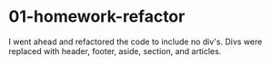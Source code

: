# 01-homework-refactor

I went ahead and refactored the code to include no div's. Divs were replaced with header, footer, aside, section, and articles.
